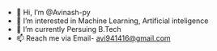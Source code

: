 - 👋 Hi, I’m @Avinash-py
- 👀 I’m interested in Machine Learning, Artificial inteligence
- 🌱 I’m currently Persuing B.Tech
- 📫 Reach me via Email- avi941416@gmail.com

<!---
Avinash-py/Avinash-py is a ✨ special ✨ repository because its `README.md` (this file) appears on your GitHub profile.
You can click the Preview link to take a look at your changes.
--->
